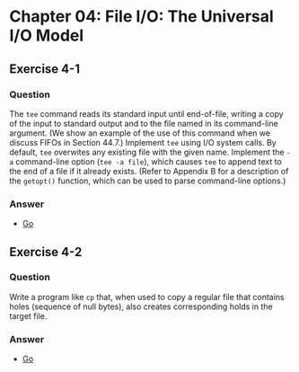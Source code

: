 # Chapter 04: File I/O: The Universal I/O Model

## Exercise 4-1

### Question

The `tee` command reads its standard input until end-of-file, writing a copy of
the input to standard output and to the file named in its command-line
argument. (We show an example of the use of this command when we discuss FIFOs
in Section 44.7.) Implement `tee` using I/O system calls. By default, `tee`
overwites any existing file with the given name. Implement the `-a`
command-line option (`tee -a file`), which causes `tee` to append text to the
end of a file if it already exists. (Refer to Appendix B for a description of
the `getopt()` function, which can be used to parse command-line options.)

### Answer

- [Go](go/cmd/tee)

## Exercise 4-2

### Question

Write a program like `cp` that, when used to copy a regular file that contains
holes (sequence of null bytes), also creates corresponding holds in the target
file.

### Answer

- [Go](go/cmd/cp)
